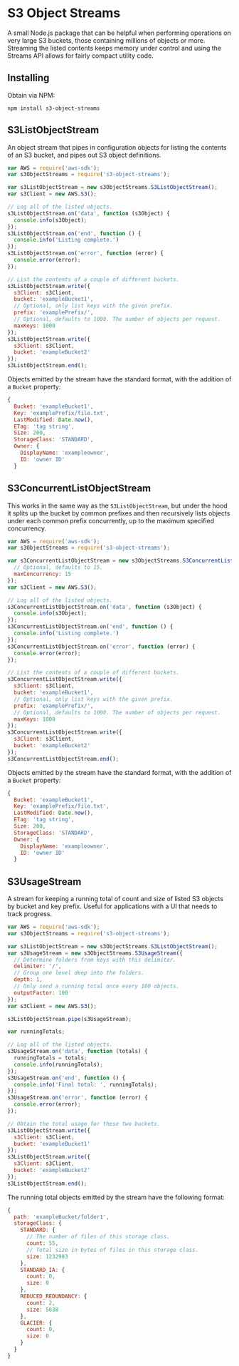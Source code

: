 # S3 Object Streams

A small Node.js package that can be helpful when performing operations on very
large S3 buckets, those containing millions of objects or more. Streaming the
listed contents keeps memory under control and using the Streams API allows for
fairly compact utility code.

## Installing

Obtain via NPM:

```
npm install s3-object-streams
```

## S3ListObjectStream

An object stream that pipes in configuration objects for listing the contents of
an S3 bucket, and pipes out S3 object definitions.

```js
var AWS = require('aws-sdk');
var s3ObjectStreams = require('s3-object-streams');

var s3ListObjectStream = new s3ObjectStreams.S3ListObjectStream();
var s3Client = new AWS.S3();

// Log all of the listed objects.
s3ListObjectStream.on('data', function (s3Object) {
  console.info(s3Object);
});
s3ListObjectStream.on('end', function () {
  console.info('Listing complete.')
});
s3ListObjectStream.on('error', function (error) {
  console.error(error);
});

// List the contents of a couple of different buckets.
s3ListObjectStream.write({
  s3Client: s3Client,
  bucket: 'exampleBucket1',
  // Optional, only list keys with the given prefix.
  prefix: 'examplePrefix/',
  // Optional, defaults to 1000. The number of objects per request.
  maxKeys: 1000
});
s3ListObjectStream.write({
  s3Client: s3Client,
  bucket: 'exampleBucket2'
});
s3ListObjectStream.end();
```

Objects emitted by the stream have the standard format, with the addition of a
`Bucket` property:

```js
{
  Bucket: 'exampleBucket1',
  Key: 'examplePrefix/file.txt',
  LastModified: Date.now(),
  ETag: 'tag string',
  Size: 200,
  StorageClass: 'STANDARD',
  Owner: {
    DisplayName: 'exampleowner',
    ID: 'owner ID'
  }
```

## S3ConcurrentListObjectStream

This works in the same way as the `S3ListObjectStream`, but under the hood it
splits up the bucket by common prefixes and then recursively lists objects under
each common prefix concurrently, up to the maximum specified concurrency.

```js
var AWS = require('aws-sdk');
var s3ObjectStreams = require('s3-object-streams');

var s3ConcurrentListObjectStream = new s3ObjectStreams.S3ConcurrentListObjectStream({
  // Optional, defaults to 15.
  maxConcurrency: 15
});
var s3Client = new AWS.S3();

// Log all of the listed objects.
s3ConcurrentListObjectStream.on('data', function (s3Object) {
  console.info(s3Object);
});
s3ConcurrentListObjectStream.on('end', function () {
  console.info('Listing complete.')
});
s3ConcurrentListObjectStream.on('error', function (error) {
  console.error(error);
});

// List the contents of a couple of different buckets.
s3ConcurrentListObjectStream.write({
  s3Client: s3Client,
  bucket: 'exampleBucket1',
  // Optional, only list keys with the given prefix.
  prefix: 'examplePrefix/',
  // Optional, defaults to 1000. The number of objects per request.
  maxKeys: 1000
});
s3ConcurrentListObjectStream.write({
  s3Client: s3Client,
  bucket: 'exampleBucket2'
});
s3ConcurrentListObjectStream.end();
```

Objects emitted by the stream have the standard format, with the addition of a
`Bucket` property:

```js
{
  Bucket: 'exampleBucket1',
  Key: 'examplePrefix/file.txt',
  LastModified: Date.now(),
  ETag: 'tag string',
  Size: 200,
  StorageClass: 'STANDARD',
  Owner: {
    DisplayName: 'exampleowner',
    ID: 'owner ID'
  }
```

## S3UsageStream

A stream for keeping a running total of count and size of listed S3 objects by
bucket and key prefix. Useful for applications with a UI that needs to track
progress.

```js
var AWS = require('aws-sdk');
var s3ObjectStreams = require('s3-object-streams');

var s3ListObjectStream = new s3ObjectStreams.S3ListObjectStream();
var s3UsageStream = new s3ObjectStreams.S3UsageStream({
  // Determine folders from keys with this delimiter.
  delimiter: '/',
  // Group one level deep into the folders.
  depth: 1,
  // Only send a running total once every 100 objects.
  outputFactor: 100
});
var s3Client = new AWS.S3();

s3ListObjectStream.pipe(s3UsageStream);

var runningTotals;

// Log all of the listed objects.
s3UsageStream.on('data', function (totals) {
  runningTotals = totals;
  console.info(runningTotals);
});
s3UsageStream.on('end', function () {
  console.info('Final total: ', runningTotals);
});
s3UsageStream.on('error', function (error) {
  console.error(error);
});

// Obtain the total usage for these two buckets.
s3ListObjectStream.write({
  s3Client: s3Client,
  bucket: 'exampleBucket1'
});
s3ListObjectStream.write({
  s3Client: s3Client,
  bucket: 'exampleBucket2'
});
s3ListObjectStream.end();
```

The running total objects emitted by the stream have the following format:

```js
{
  path: 'exampleBucket/folder1',
  storageClass: {
    STANDARD: {
      // The number of files of this storage class.
      count: 55,
      // Total size in bytes of files in this storage class.
      size: 1232983
    },
    STANDARD_IA: {
      count: 0,
      size: 0
    },
    REDUCED_REDUNDANCY: {
      count: 2,
      size: 5638
    },
    GLACIER: {
      count: 0,
      size: 0
    }
  }
}
```
